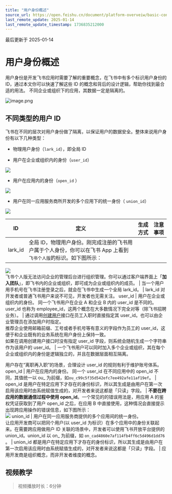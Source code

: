 ```yaml
---
title: "用户身份概述"
source_url: https://open.feishu.cn/document/platform-overveiw/basic-concepts/user-identity-introduction/introduction
last_remote_update: 2025-01-14
last_remote_update_timestamp: 1736835212000
---
```

最后更新于 2025-01-14

# 用户身份概述

用户身份是开发飞书应用时需要了解的重要概念，在飞书中有多个标识用户身份的 ID，通过本文你可以快速了解这些 ID 的概念和背后的设计逻辑，帮助你找到最合适的用法。
不同企业或组织下的应用，其数据一定是隔离的。

![image.png](https://sf3-cn.feishucdn.com/obj/open-platform-opendoc/5feee25346fed210ebc058f4a95bde8f_npwHXWoJQ4.png?height=827&lazyload=true&maxWidth=750&width=1640)

## 不同类型的用户 ID

飞书在不同的层次对用户身份做了隔离，以保证用户的数据安全。整体来说用户身份有以下几种类型：

- 物理用户身份（`lark_id`），即全局 ID

- 用户在企业或组织内的身份（`user_id`）

![](https://sf3-cn.feishucdn.com/obj/open-platform-opendoc/9c64a7eb1f19ea0f5ec2d0ce190e9e77_w72Q6URXd7.png?height=1116&lazyload=true&maxWidth=600&width=1646)

- 用户在应用内的身份（`open_id` ）

![ ](https://sf3-cn.feishucdn.com/obj/open-platform-opendoc/4186103eb67b41b4bf3cd4bcf5712123_eM7hawoySC.png?height=856&lazyload=true&maxWidth=650&width=1712)

- 用户在同一应用服务商所开发的多个应用下的统一身份（ `union_id`）

![](https://sf3-cn.feishucdn.com/obj/open-platform-opendoc/f771cd9d6dadd9d6f2bb884a0416202b_hlppW2rYiH.png?height=852&lazyload=true&maxWidth=650&width=1702)

ID | 定义 | 生成方式 | 注意事项
--- | --- | --- | ---
lark_id | 全局 ID，物理用户身份。刚完成注册的飞书用户属于个人身份，你可以在飞书 App 上看到`飞书个人版`的标识。如下图所示：  
![](https://sf3-cn.feishucdn.com/obj/open-platform-opendoc/4fc550135e3e3d3ecdc60550c0544f21_D0m3oekuWQ.png?height=910&lazyload=true&width=1640)  
飞书个人版无法访问企业的管理后台进行组织管理。你可以通过客户端界面上「**加入团队**」，即飞书内的企业或组织，即可成为企业或组织内的成员。 | 当一个用户用手机号在飞书注册登录之后，就会在飞书中生成一个全局 lark_id。 | lark_id 对开发者或普通飞书用户来说不可见，开发者也无需关注。
user_id | 用户在企业或组织内的身份。 同一个飞书用户在企业 A 和企业 B 内的 user_id 是不同的。  
user_id 也称为 employee_id，这两个概念在大多数情况下完全对等（除飞书招聘业务）。 | 通过调用[创建用户](https://open.feishu.cn/document/uAjLw4CM/ukTMukTMukTM/reference/contact-v3/user/create)接口在员工入职时直接指定其 user_id。也可以由企业管理员在添加用户时指定。  
推荐企业使用邮箱前缀、工号或者手机号等有意义的字段作为员工的 user_id，这便于和企业既有的业务系统在用户身份上保持一致。  
如果在调用创建用户接口时没有指定 user_id 字段，则系统会随机生成一个字符串作为该用户的 user_id。 | 一个飞书用户可以同时加入多个企业或组织，其在每个企业或组织内的身份是逻辑独立的，并且在数据层面相互隔离。  

用户存在“离职再入职”的场景，合理设计 user_id 的规则有利于维护账号体系。
open_id | 用户在应用内的身份。 同一个 user_id 在不同应用中的 open_id 不同，其值统一以 ou_ 为前缀，如`ou_c99c5f35d542efc7ee492afe11af19ef`。 | open_id 是用户在特定应用下才存在的身份标识，所以其生成是由用户在第一次启用该应用时由系统赋值生成的，对开发者来说这都是「只读」字段。 | **不要在跨应用的数据通信过程中使用 open_id**。一个常见的的错误用法是，用应用 A 的鉴权凭证获取到了用户 open_id 之后，在应用 B 中直接使用，这种情况会直接提示出现跨应用操作的错误信息，如下图所示：  
![](https://sf3-cn.feishucdn.com/obj/open-platform-opendoc/b105d490d0f8176ceabc5db079745057_3MqIXgraZ2.png?height=357&lazyload=true&width=1280)
union_id | 用户在同一应用服务商提供的多个应用间的统一身份。  
 让应用开发商可以把同个用户(以 user_id 为标识）在多个应用中的身份关联起来。在需要跨应用做用户 ID 关联的场景中，开发者可以使用飞书开放平台提供的 union_id。union_id 以 on_ 为前缀，如 `on_cad4860e7af114fb4ff6c5d496d1dd76` 。 | union_id 都是用户在特定应用下才存在的身份标识，所以其生成是由用户在第一次启用该应用时由系统赋值生成的，对开发者来说这都是「只读」字段。 | 应用开发商是组织概念，而非开发者维度的概念。

## 视频教学
> 视频播放时长：6分钟
